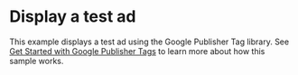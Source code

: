 # Display a test ad

This example displays a test ad using the Google Publisher Tag library. See
[Get Started with Google Publisher Tags][get_started] to learn more about how
this sample works.



[get_started]: https://developers.google.com/doubleclick-gpt/guides/get-started
